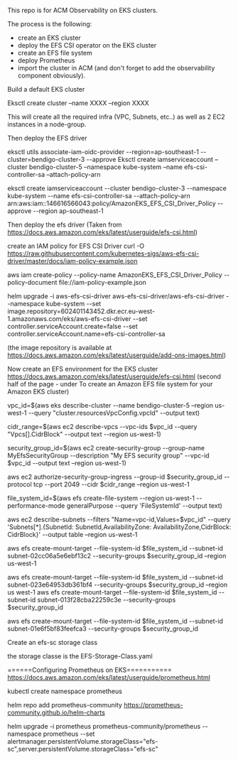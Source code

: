 This repo is for ACM Observability on EKS clusters.

The process is the following:
 - create an EKS cluster
 - deploy the EFS CSI operator on the EKS cluster
 - create an EFS file system
 - deploy Prometheus
 - import the cluster in ACM (and don't forget to add the observability component obviously).
 
 
Build  a default EKS cluster

Eksctl create cluster –name XXXX –region XXXX

This will create all the required infra (VPC, Subnets, etc..) as well as 2 EC2 instances in a node-group.


Then deploy the EFS driver

eksctl utils associate-iam-oidc-provider --region=ap-southeast-1 --cluster=bendigo-cluster-3 --approve
Eksctl create iamserviceaccount –cluster bendigo-cluster-5 –namespace kube-system –name efs-csi-controller-sa –attach-policy-arn 

eksctl create iamserviceaccount --cluster bendigo-cluster-3 --namespace kube-system --name efs-csi-controller-sa --attach-policy-arn arn:aws:iam::146616566043:policy/AmazonEKS_EFS_CSI_Driver_Policy --approve --region ap-southeast-1

Then deploy the efs driver 
(Taken from https://docs.aws.amazon.com/eks/latest/userguide/efs-csi.html)

create an IAM policy for EFS CSI Driver
curl -O https://raw.githubusercontent.com/kubernetes-sigs/aws-efs-csi-driver/master/docs/iam-policy-example.json

aws iam create-policy --policy-name AmazonEKS_EFS_CSI_Driver_Policy --policy-document file://iam-policy-example.json

helm upgrade -i aws-efs-csi-driver aws-efs-csi-driver/aws-efs-csi-driver     --namespace kube-system     --set image.repository=602401143452.dkr.ecr.eu-west-1.amazonaws.com/eks/aws-efs-csi-driver     --set controller.serviceAccount.create=false     --set controller.serviceAccount.name=efs-csi-controller-sa

(the image repository is available at https://docs.aws.amazon.com/eks/latest/userguide/add-ons-images.html)

Now create an EFS environment for the EKS cluster
https://docs.aws.amazon.com/eks/latest/userguide/efs-csi.html (second half of the page - under To create an Amazon EFS file system for your Amazon EKS cluster)

vpc_id=$(aws eks describe-cluster --name bendigo-cluster-5 –region us-west-1 --query "cluster.resourcesVpcConfig.vpcId" --output text)

cidr_range=$(aws ec2 describe-vpcs --vpc-ids $vpc_id --query "Vpcs[].CidrBlock" --output text    --region us-west-1)

security_group_id=$(aws ec2 create-security-group --group-name MyEfsSecurityGroup     --description "My EFS security group" --vpc-id $vpc_id --output text –region us-west-1)

aws ec2 authorize-security-group-ingress --group-id $security_group_id --protocol tcp --port 2049 --cidr $cidr_range –region us-west-1


file_system_id=$(aws efs create-file-system --region us-west-1 --performance-mode generalPurpose --query 'FileSystemId' --output text)

aws ec2 describe-subnets --filters "Name=vpc-id,Values=$vpc_id" --query 'Subnets[*].{SubnetId: SubnetId,AvailabilityZone: AvailabilityZone,CidrBlock: CidrBlock}' --output table –region us-west-1

aws efs create-mount-target --file-system-id $file_system_id --subnet-id subnet-02cc06a5e6ebf13c2 --security-groups $security_group_id –region us-west-1

aws efs create-mount-target --file-system-id $file_system_id --subnet-id subnet-023e64953db361bf4 --security-groups $security_group_id –region us west-1 
aws efs create-mount-target --file-system-id $file_system_id --subnet-id subnet-013f28cba22259c3e --security-groups $security_group_id

aws efs create-mount-target --file-system-id $file_system_id --subnet-id subnet-01e6f5bf83feefca3 --security-groups $security_group_id


Create an efs-sc storage class

the storage classe is the EFS-Storage-Class.yaml

======Configuring Prometheus on EKS===========
https://docs.aws.amazon.com/eks/latest/userguide/prometheus.html

kubectl create namespace prometheus

helm repo add prometheus-community https://prometheus-community.github.io/helm-charts

helm upgrade -i prometheus prometheus-community/prometheus --namespace prometheus --set alertmanager.persistentVolume.storageClass="efs-sc",server.persistentVolume.storageClass="efs-sc"


